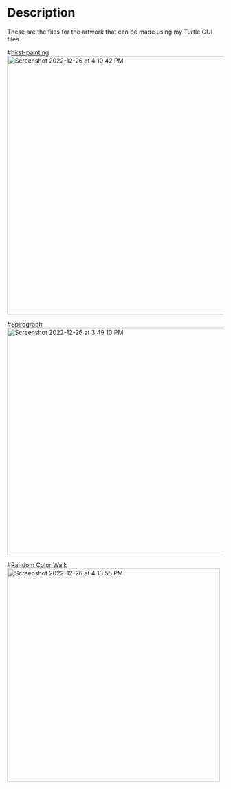 # Description

These are the files for the artwork that can be made using my Turtle GUI files


#<ins>hirst-painting</ins>
<img width="600" alt="Screenshot 2022-12-26 at 4 10 42 PM" src="https://user-images.githubusercontent.com/63066897/209523037-804b52e6-9920-4b6a-9367-e949dc79ab67.png">


#<ins>Spirograph</ins>
<img width="528" alt="Screenshot 2022-12-26 at 3 49 10 PM" src="https://user-images.githubusercontent.com/63066897/209523303-cf67987f-2912-4dab-949c-7da8cf46c197.png">


#<ins>Random Color Walk</ins>
<img width="495" alt="Screenshot 2022-12-26 at 4 13 55 PM" src="https://user-images.githubusercontent.com/63066897/209523411-6d3cbed5-e844-4fe6-81fa-68a73b97ae8e.png">
